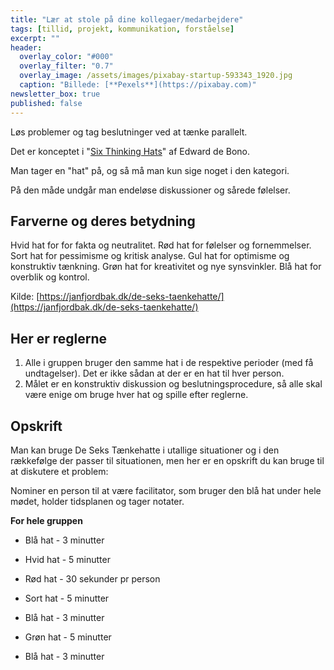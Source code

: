 ```yaml
---
title: "Lær at stole på dine kollegaer/medarbejdere"
tags: [tillid, projekt, kommunikation, forståelse]
excerpt: ""
header:
  overlay_color: "#000"
  overlay_filter: "0.7"
  overlay_image: /assets/images/pixabay-startup-593343_1920.jpg
  caption: "Billede: [**Pexels**](https://pixabay.com)"
newsletter_box: true
published: false
---
```


Løs problemer og tag beslutninger ved at tænke parallelt.

Det er konceptet i "[Six Thinking Hats](https://www.debonogroup.com/services/core-programs/six-thinking-hats/)" af Edward de Bono.

Man tager en "hat" på, og så må man kun sige noget i den kategori.

På den måde undgår man endeløse diskussioner og sårede følelser.

## Farverne og deres betydning

Hvid hat for for fakta og neutralitet.
Rød hat for følelser og fornemmelser.
Sort hat for pessimisme og kritisk analyse.
Gul hat for optimisme og konstruktiv tænkning.
Grøn hat for kreativitet og nye synsvinkler.
Blå hat for overblik og kontrol.

Kilde: [](https://janfjordbak.dk/de-seks-taenkehatte/)[https://janfjordbak.dk/de-seks-taenkehatte/](https://janfjordbak.dk/de-seks-taenkehatte/)

## Her er reglerne

1.  Alle i gruppen bruger den samme hat i de respektive perioder (med få undtagelser). Det er ikke sådan at der er en hat til hver person.
2.  Målet er en konstruktiv diskussion og beslutningsprocedure, så alle skal være enige om bruge hver hat og spille efter reglerne.

## Opskrift

Man kan bruge De Seks Tænkehatte i utallige situationer og i den rækkefølge der passer til situationen, men her er en opskrift du kan bruge til at diskutere et problem:

Nominer en person til at være facilitator, som bruger den blå hat under hele mødet, holder tidsplanen og tager notater.

**For hele gruppen**

- Blå hat - 3 minutter

- Hvid hat - 5 minutter

- Rød hat - 30 sekunder pr person

- Sort hat - 5 minutter

- Blå hat - 3 minutter

- Grøn hat - 5 minutter

- Blå hat - 3 minutter
